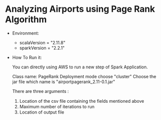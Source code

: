 # Analyzing Airports using Page Rank Algorithm

* Environment:
  - scalaVersion = "2.11.8"
  - sparkVersion = "2.2.1"

* How To Run it:

  You can directly using AWS to run a new step of Spark Application. 

  Class name: PageRank
  Deployment mode choose "cluster"
  Choose the jar file which name is "airportpagerank_2.11-0.1.jar"

  There are three arguments : 

  1. Location of the csv ﬁle containing the ﬁelds mentioned above
  2. Maximum number of iterations to run
  3. Location of output ﬁle
